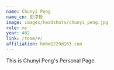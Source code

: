 ```yaml
---
name: Chunyi Peng
name_cn: 彭淳毅
image: images/headshots/chunyi_peng.jpg
role: ms
year: 402
link: /team/#/
affiliation: hmhm1229@163.com
---
```


This is Chunyi Peng's Personal Page.